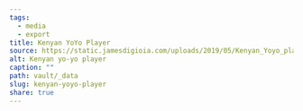 ```yaml
---
tags:
  - media
  - export
title: Kenyan YoYo Player
source: https://static.jamesdigioia.com/uploads/2019/05/Kenyan_Yoyo_player-scaled.jpg
alt: Kenyan yo-yo player
caption: ""
path: vault/_data
slug: kenyan-yoyo-player
share: true
---
```

